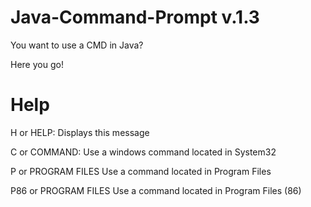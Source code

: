 # Java-Command-Prompt v.1.3
You want to use a CMD in Java?

Here you go!

# Help

H or HELP:              Displays this message

C or COMMAND:           Use a windows command located in System32

P or PROGRAM FILES      Use a command located in Program Files

P86 or PROGRAM FILES    Use a command located in Program Files (86)
